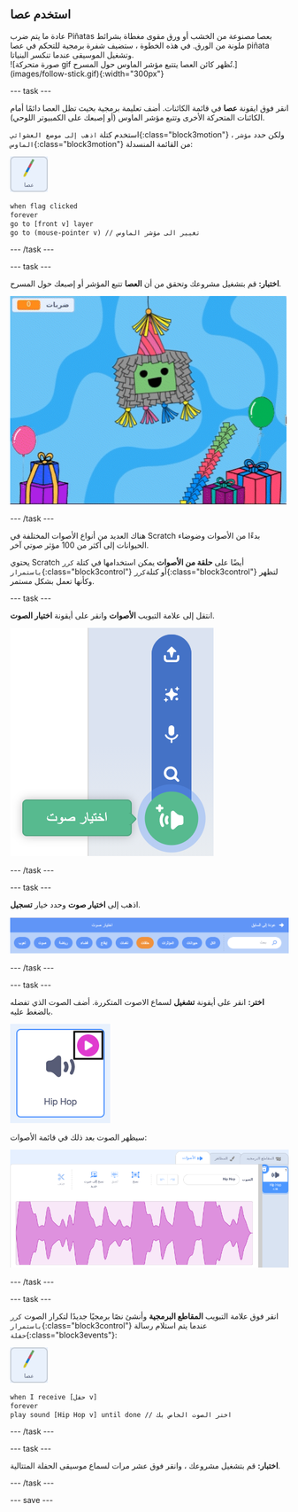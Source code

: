 ## استخدم عصا

<div style="display: flex; flex-wrap: wrap">
<div style="flex-basis: 200px; flex-grow: 1; margin-right: 15px;">
عادة ما يتم ضرب Piñatas بعصا مصنوعة من الخشب أو ورق مقوى مغطاة بشرائط ملونة من الورق. في هذه الخطوة ، ستضيف شفرة برمجية 
للتحكم في عصا piñata وتشغيل الموسيقى عندما تنكسر البنياتا. 
</div>
<div>
![صورة متحركة gif تُظهر كائن العصا يتتبع مؤشر الماوس حول المسرح.](images/follow-stick.gif){:width="300px"}
</div>
</div>

--- task ---

انقر فوق ايقونة **عصا** في قائمة الكائنات. أضف تعليمة برمجية بحيث تظل العصا دائمًا أمام الكائنات المتحركة الأخرى وتتبع مؤشر الماوس (أو إصبعك على الكمبيوتر اللوحي).

استخدم كتلة `اذهب إلى موضع العشوائي`{:class="block3motion"} ، ولكن حدد `مؤشر الماوس`{:class="block3motion"} من القائمة المنسدلة:

![كائن البنياتا](images/stick-sprite.png)

```blocks3
when flag clicked
forever
go to [front v] layer
go to (mouse-pointer v) // تغيير الى مؤشر الماوس
```

--- /task ---

--- task ---

**اختبار:** قم بتشغيل مشروعك وتحقق من أن **العصا** تتبع المؤشر أو إصبعك حول المسرح.

![! [صورة متحركة gif تُظهر كائن العصا يتتبع مؤشر الماوس حول المسرح.] (images /){:width="300px"}.](images/follow-stick.gif)

--- /task ---

هناك العديد من أنواع الأصوات المختلفة في Scratch بدءًا من الأصوات وضوضاء الحيوانات إلى أكثر من 100 مؤثر صوتي آخر.

يحتوي Scratch أيضًا على **حلقة من الأصوات** يمكن استخدامها في كتلة `كرر باستمرار`{:class="block3control"} أو كتلة`كرر`{:class="block3control"} لتظهر وكأنها تعمل بشكل مستمر.

--- task ---

انتقل إلى علامة التبويب **الأصوات** وانقر على أيقونة **اختيار الصوت**.

![اختر أيقونة الصوت مع قائمة الأصوات المنبثقة. عند تحديده، يكون اختيار رمز الصوت عبارة عن مكبر صوت أبيض على دائرة خضراء.](images/sound-icon.png)

--- /task ---

--- task ---

اذهب إلى **اختيار صوت** وحدد خيار **تسجيل**.

![معرض الصوت -فئة "Loops" مظللة باللون البرتقالي لإظهار أنه قد تم تحديده. الفئات الأخرى باللون الأزرق.](images/loops-category.png)

--- /task ---

--- task ---

**اختر:** انقر على أيقونة **تشغيل** لسماع الاصوت المتكررة. أضف الصوت الذي تفضله بالضغط عليه.

![صوت "الهيب هوب" مع زر التشغيل المميز في الزاوية العلوية اليمنى من أيقونة الصوت.](images/play-icon.png)

سيظهر الصوت بعد ذلك في قائمة الأصوات:

![صوت "الهيب هوب" في قائمة الاصوات في علامة تبويب الأصوات.](images/added-sound.png)

--- /task ---

--- task ---

انقر فوق علامة التبويب **المقاطع البرمجية** وأنشئ نصًا برمجيًا جديدًا لتكرار الصوت `كرر باستمرار`{:class="block3control"} عندما يتم استلام رسالة `حفلة`{:class="block3events"}:

![كائن البنياتا.](images/stick-sprite.png)

```blocks3
when I receive [حفل v]
forever
play sound [Hip Hop v] until done // اختر الصوت الخاص بك
```

--- /task ---

--- task ---

**اختبار:** قم بتشغيل مشروعك ، وانقر فوق عشر مرات لسماع موسيقى الحفلة المتتالية.

--- /task ---

--- save ---
